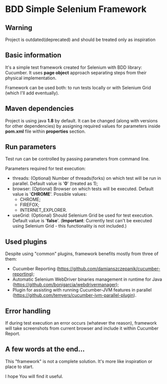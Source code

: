 # BDD Simple Selenium Framework
## Warning ##
Project is outdated(deprecated) and should be treated only as inspiration

## Basic information
It's a simple test framework created for Selenium with BDD library: Cucumber. It uses **page object** approach separating steps from their physical implementation.

Framework can be used both: to run tests locally or with Selenium Grid (which I'll add eventually).

## Maven dependencies
Project is using java **1.8** by default. It can be changed (along with versions for other dependencies) by assigning required values for parameters inside **pom.xml** file within **properties** section.

## Run parameters
Test run can be controlled by passing parameters from command line.  

Parameters required for test execution:
* threads: (Optional) Number of threads(forks) on which test will be run in parallel. Default value is '**0**' (treated as 1);
* browser: (Optional) Browser on which tests will be executed. Default value is '**CHROME**'. Possible values:
   * CHROME;
   * FIREFOX;
   * INTERNET_EXPLORER.
* useGrid: (Optional) Should Selenium Grid be used for test execution. Default value is '**false**'. (**Important**: Currently test can't be executed using Selenium Grid - this functionality is not included.)

## Used plugins
Despite using "common" plugins, framework benefits mostly from three of them:
* Cucumber Reporting (https://github.com/damianszczepanik/cucumber-reporting);
* Automatic Selenium WebDriver binaries management in runtime for Java (https://github.com/bonigarcia/webdrivermanager);
* Plugin for assisting with running Cucumber-JVM features in parallel (https://github.com/temyers/cucumber-jvm-parallel-plugin).

## Error handling
If during test execution an error occurs (whatever the reason), framework will take screenshots from current browser and include it within Cucumber Report.

## A few words at the end...
This "framework" is not a complete solution. It's more like inspiration or place to start. 

I hope You will find it useful.